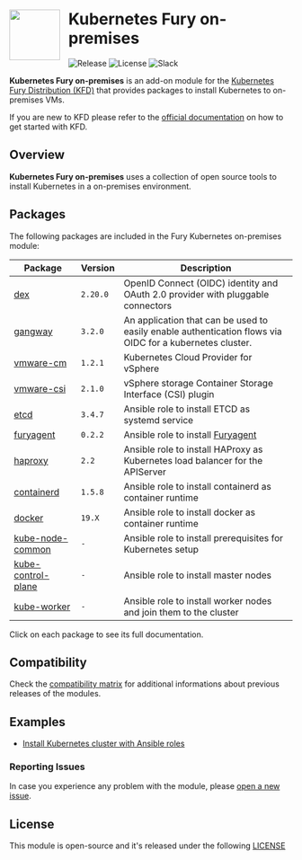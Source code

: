 <h1>
    <img src="https://github.com/sighupio/fury-distribution/blob/master/docs/assets/fury-epta-white.png?raw=true" align="left" width="90" style="margin-right: 15px"/>
    Kubernetes Fury on-premises
</h1>

![Release](https://img.shields.io/badge/Latest%20Release-v1.20.15-blue)
![License](https://img.shields.io/github/license/sighupio/fury-kubernetes-on-premises?label=License)
![Slack](https://img.shields.io/badge/slack-@kubernetes/fury-yellow.svg?logo=slack&label=Slack)

<!-- <KFD-DOCS> -->

**Kubernetes Fury on-premises** is an add-on module for the [Kubernetes Fury Distribution (KFD)][kfd-repo] that provides
packages to install Kubernetes to on-premises VMs.

If you are new to KFD please refer to the [official documentation][kfd-docs] on how to get started with KFD.

## Overview

**Kubernetes Fury on-premises** uses a collection of open source tools to install Kubernetes in a on-premises environment.

## Packages

The following packages are included in the Fury Kubernetes on-premises module:

| Package                                              | Version  | Description                                                                                              |
|------------------------------------------------------|----------|----------------------------------------------------------------------------------------------------------|
| [dex](katalog/dex)                                   | `2.20.0` | OpenID Connect (OIDC) identity and OAuth 2.0 provider with pluggable connectors                          |
| [gangway](katalog/gangway)                           | `3.2.0`  | An application that can be used to easily enable authentication flows via OIDC for a kubernetes cluster. |
| [vmware-cm](katalog/vmware-cm)                       | `1.2.1`  | Kubernetes Cloud Provider for vSphere                                                                    |
| [vmware-csi](katalog/vmware-csi)                     | `2.1.0`  | vSphere storage Container Storage Interface (CSI) plugin                                                 |
| [etcd](roles/etcd)                                   | `3.4.7`  | Ansible role to install ETCD as systemd service                                                          |
| [furyagent](roles/furyagent)                         | `0.2.2`  | Ansible role to install [Furyagent](https://github.com/sighupio/furyagent)                               |
| [haproxy](roles/haproxy)                             | `2.2`    | Ansible role to install HAProxy as Kubernetes load balancer for the APIServer                            |
| [containerd](roles/containerd)                       | `1.5.8`  | Ansible role to install containerd as container runtime                                                  |
| [docker](roles/docker)                               | `19.X`   | Ansible role to install docker as container runtime                                                      |
| [kube-node-common](roles/kube-node-common)           | `-`      | Ansible role to install prerequisites for Kubernetes setup                                               |
| [kube-control-plane](roles/kube-control-plane)       | `-`      | Ansible role to install master nodes                                                                     |
| [kube-worker](roles/kube-worker)                     | `-`      | Ansible role to install worker nodes and join them to the cluster                                        |

Click on each package to see its full documentation.

## Compatibility

Check the [compatibility matrix][compatibility-matrix] for additional informations about previous releases of the modules.

## Examples

- [Install Kubernetes cluster with Ansible roles](examples/playbooks)

<!-- Links -->

[compatibility-matrix]: https://github.com/sighupio/fury-kubernetes-on-premises/blob/master/docs/COMPATIBILITY_MATRIX.md
[kfd-repo]: https://github.com/sighupio/fury-distribution
[kfd-docs]: https://docs.kubernetesfury.com/docs/distribution/

<!-- </KFD-DOCS> -->

<!-- <FOOTER> -->

### Reporting Issues

In case you experience any problem with the module, please [open a new issue](https://github.com/sighupio/fury-kubernetes-on-premises/issues/new/choose).

## License

This module is open-source and it's released under the following [LICENSE](LICENSE)

<!-- </FOOTER> -->
